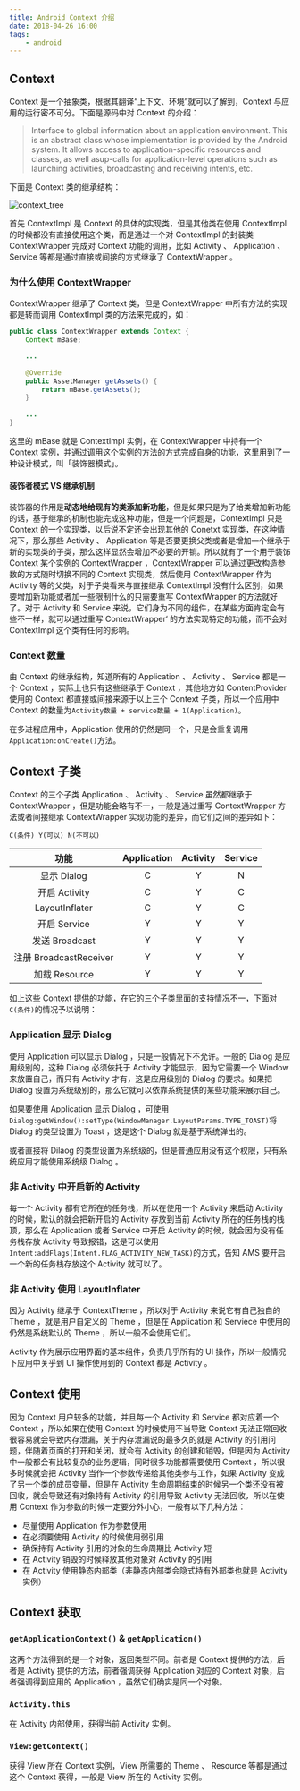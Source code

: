 ```yaml
---
title: Android Context 介绍
date: 2018-04-26 16:00
tags:
	- android
---
```


## Context

Context 是一个抽象类，根据其翻译“上下文、环境”就可以了解到，Context 与应用的运行密不可分。下面是源码中对 Context 的介绍：

> Interface to global information about an application environment.  This is an abstract class whose implementation is provided by the Android system. It allows access to application-specific resources and classes, as well asup-calls for application-level operations such as launching activities, broadcasting and receiving intents, etc.

下面是 Context 类的继承结构：

![context_tree](http://blog-1251826226.coscd.myqcloud.com/context_tree.jpg)

首先 ContextImpl 是 Context 的具体的实现类，但是其他类在使用 ContextImpl 的时候都没有直接使用这个类，而是通过一个对 ContextImpl 的封装类 ContextWrapper 完成对 Context 功能的调用，比如 Activity 、 Application 、 Service 等都是通过直接或间接的方式继承了 ContextWrapper 。

### 为什么使用 ContextWrapper

ContextWrapper 继承了 Context 类，但是 ContextWrapper 中所有方法的实现都是转而调用 ContextImpl 类的方法来完成的，如：

```java
public class ContextWrapper extends Context {
    Context mBase;

    ...
    
    @Override
    public AssetManager getAssets() {
        return mBase.getAssets();
    }
    
    ...
}
```

这里的 mBase 就是 ContextImpl 实例，在 ContextWrapper 中持有一个 Context 实例，并通过调用这个实例的方法的方式完成自身的功能，这里用到了一种设计模式，叫「装饰器模式」。

#### 装饰者模式 VS 继承机制

装饰器的作用是**动态地给现有的类添加新功能**，但是如果只是为了给类增加新功能的话，基于继承的机制也能完成这种功能，但是一个问题是，ContextImpl 只是 Context 的一个实现类，以后说不定还会出现其他的 Conetxt 实现类，在这种情况下，那么那些 Activity 、 Application 等是否要更换父类或者是增加一个继承于新的实现类的子类，那么这样显然会增加不必要的开销。所以就有了一个用于装饰 Context 某个实例的 ContextWrapper ，ContextWrapper 可以通过更改构造参数的方式随时切换不同的 Context 实现类，然后使用 ContextWrapper 作为 Activity 等的父类，对于子类看来与直接继承 ContextImpl 没有什么区别，如果要增加新功能或者加一些限制什么的只需要重写 ContextWrapper 的方法就好了。对于 Activity 和 Service 来说，它们身为不同的组件，在某些方面肯定会有些不一样，就可以通过重写 ContextWrapper‘ 的方法实现特定的功能，而不会对 ContextImpl 这个类有任何的影响。

### Context 数量

由 Context 的继承结构，知道所有的 Application 、 Activity 、 Service 都是一个 Context ，实际上也只有这些继承于 Context ，其他地方如 ContentProvider 使用的 Context 都直接或间接来源于以上三个 Context 子类，所以一个应用中 Context 的数量为`Activity数量 + service数量 + 1(Application)`。

在多进程应用中，Application 使用的仍然是同一个，只是会重复调用`Application:onCreate()`方法。

## Context 子类

Context 的三个子类 Application 、 Activity 、 Service 虽然都继承于 ContextWrapper ，但是功能会略有不一，一般是通过重写 ContextWrapper 方法或者间接继承 ContextWrapper 实现功能的差异，而它们之间的差异如下：

`C(条件) Y(可以) N(不可以)`

|          功能          | Application | Activity | Service |
| :--------------------: | :---------: | :------: | :-----: |
|      显示 Dialog       |      C      |    Y     |    N    |
|     开启 Activity      |      C      |    Y     |    C    |
|     LayoutInflater     |      C      |    Y     |    C    |
|      开启 Service      |      Y      |    Y     |    Y    |
|     发送 Broadcast     |      Y      |    Y     |    Y    |
| 注册 BroadcastReceiver |      Y      |    Y     |    Y    |
|     加载 Resource      |      Y      |    Y     |    Y    |

如上这些 Context 提供的功能，在它的三个子类里面的支持情况不一，下面对`C(条件)`的情况予以说明：

### Application 显示 Dialog

使用 Application 可以显示 Dialog ，只是一般情况下不允许。一般的 Dialog 是应用级别的，这种 Dialog 必须依托于 Activity 才能显示，因为它需要一个 Window 来放置自己，而只有 Activity 才有，这是应用级别的 Dialog 的要求。如果把 Dialog 设置为系统级别的，那么它就可以依靠系统提供的某些功能来展示自己。

如果要使用 Application 显示 Dialog ，可使用`Dialog:getWindow():setType(WindowManager.LayoutParams.TYPE_TOAST)`将 Dialog 的类型设置为 Toast ，这是这个 Dialog 就是基于系统弹出的。

或者直接将 Dilaog 的类型设置为系统级的，但是普通应用没有这个权限，只有系统应用才能使用系统级 Dialog 。

### 非 Activity 中开启新的 Activity

每一个 Activity 都有它所在的任务栈，所以在使用一个 Activity 来启动 Activity 的时候，默认的就会把新开启的 Activity 存放到当前 Activity 所在的任务栈的栈顶，那么在 Application 或者 Service 中开启 Activity 的时候，就会因为没有任务栈存放 Activity 导致报错，这是可以使用`Intent:addFlags(Intent.FLAG_ACTIVITY_NEW_TASK)`的方式，告知 AMS 要开启一个新的任务栈存放这个 Activity 就可以了。

### 非 Activity 使用 LayoutInflater

因为 Activity 继承于 ContextTheme ，所以对于 Activity 来说它有自己独自的 Theme ，就是用户自定义的 Theme ，但是在 Application 和 Serviece 中使用的仍然是系统默认的 Theme ，所以一般不会使用它们。

Activity 作为展示应用界面的基本组件，负责几乎所有的 UI 操作，所以一般情况下应用中关乎到 UI 操作使用到的 Context 都是 Activity 。

## Context 使用

因为 Context 用户较多的功能，并且每一个 Activity 和 Service 都对应着一个 Context ，所以如果在使用 Context 的时候使用不当导致 Context 无法正常回收很容易就会导致内存泄漏，关于内存泄漏说的最多久的就是 Activity 的引用问题，伴随着页面的打开和关闭，就会有 Activity 的创建和销毁，但是因为 Activity 中一般都会有比较复杂的业务逻辑，同时很多功能都需要使用 Context ，所以很多时候就会把 Activity 当作一个参数传递给其他类参与工作，如果 Activity 变成了另一个类的成员变量，但是在 Activity 生命周期结束的时候另一个类还没有被回收，就会导致还有对象持有 Activity 的引用导致 Activity 无法回收，所以在使用 Context 作为参数的时候一定要分外小心，一般有以下几种方法：

- 尽量使用 Application 作为参数使用
- 在必须要使用 Activity 的时候使用弱引用
- 确保持有 Activity 引用的对象的生命周期比 Activity 短
- 在 Activity 销毁的时候释放其他对象对 Activity 的引用
- 在 Activity 使用静态内部类（非静态内部类会隐式持有外部类也就是 Activity 实例）

## Context 获取

### `getApplicationContext()` & `getApplication()`

这两个方法得到的是一个对象，返回类型不同。前者是 Context 提供的方法，后者是 Activity 提供的方法，前者强调获得 Application 对应的 Context 对象，后者强调得到应用的 Application ，虽然它们确实是同一个对象。

### `Activity.this`

在 Activity 内部使用，获得当前 Activity 实例。

### `View:getContext()`

获得 View 所在 Context 实例，View 所需要的 Theme 、 Resource 等都是通过这个 Context 获得，一般是 View 所在的 Activity 实例。